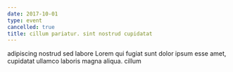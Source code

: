 ```yaml
---
date: 2017-10-01
type: event
cancelled: true
title: cillum pariatur. sint nostrud cupidatat
---
```

adipiscing nostrud sed labore Lorem qui fugiat sunt dolor ipsum esse amet, cupidatat ullamco laboris magna aliqua. cillum